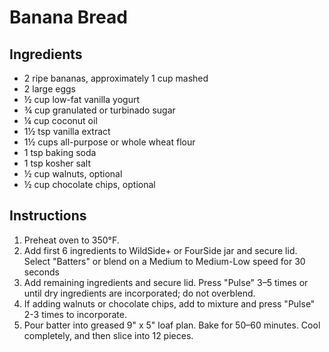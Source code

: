 Banana Bread
=============

Ingredients
-----------
* 2	   ripe bananas, approximately 1 cup mashed
* 2	  large  eggs
* ½	  cup  low-fat vanilla yogurt
* ¾	  cup  granulated or turbinado sugar
* ¼	  cup  coconut oil
* 1½	  tsp  vanilla extract
* 1½	  cups  all-purpose or whole wheat flour
* 1	  tsp  baking soda
* 1	  tsp  kosher salt
* ½	  cup  walnuts, optional
* ½	  cup  chocolate chips, optional

Instructions
-------------
1. Preheat oven to 350°F.
2. Add first 6 ingredients to WildSide+ or FourSide jar and secure lid. Select "Batters" or blend on a Medium to Medium-Low speed for 30 seconds
3. Add remaining ingredients and secure lid. Press "Pulse" 3–5 times or until dry ingredients are incorporated; do not overblend.
4. If adding walnuts or chocolate chips, add to mixture and press "Pulse" 2-3 times to incorporate.
5. Pour batter into greased 9" x 5" loaf plan. Bake for 50–60 minutes. Cool completely, and then slice into 12 pieces.
